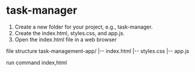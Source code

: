 # task-manager

1.	Create a new folder for your project, e.g., task-manager.
2.	Create the index.html, styles.css, and app.js.
3.	Open the index.html file in a web browser

file structure
task-management-app/
|-- index.html
|-- styles.css
|-- app.js

run command
index,html

